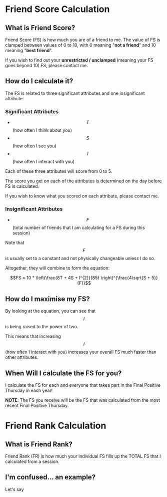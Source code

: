 # Friend Score Calculation

## What is Friend Score?

Friend Score (FS) is how much you are of a friend to me. The value of FS is clamped between values of
0 to 10, with 0 meaning "**not a friend**" and 10 meaning "**best friend**".

If you wish to find out your **unrestricted / unclamped** (meaning your FS goes beyond 10) FS, please contact me.

## How do I calculate it?

The FS is related to three significant attributes and one insignificant attribute:

### Significant Attributes

- $$T$$ (how often I think about you)
- $$S$$ (how often I see you)
- $$I$$ (how often I interact with you)

Each of these three attributes will score from 0 to 5.

The score you get on each of the attributes is determined on the day before FS is calculated.

If you wish to know what you scored on each attribute, please contact me.

### Insignificant Attributes

- $$F$$ (total number of friends that I am calculating for a FS during this session)

Note that $$F$$ is usually set to a constant and not physically changeable unless I do so.

Altogether, they will combine to form the equation:

$$FS = 10 * \left(\frac{8T + 4S + I^{2}}{85} \right)^{\frac{4\sqrt{S + 5}}{F}}$$

## How do I maximise my FS?

By looking at the equation, you can see that $$I$$ is being raised to the power of two.

This means that increasing $$I$$ (how often I interact with you) increases your overall FS much faster than other attributes.

## When Will I calculate the FS for you?

I calculate the FS for each and everyone that takes part in the Final Positive Thursday in each year!

**NOTE**: The FS you receive will be the FS that was calculated from the most recent Final Positive Thursday.

# Friend Rank Calculation

## What is Friend Rank?

Friend Rank (FR) is how much your individual FS fills up the TOTAL FS that I calculated from a session.

## I'm confused... an example?

Let's say